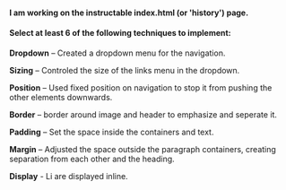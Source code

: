 #### I am working on the instructable index.html (or 'history') page.

#### Select at least 6 of the following techniques to implement:

**Dropdown** – Created a dropdown menu for the navigation.

**Sizing** – Controled the size of the links menu in the dropdown.

**Position** – Used fixed position on navigation to stop it from pushing the other elements downwards.

**Border** – border around image and header to emphasize and seperate it.

**Padding** – Set the space inside the containers and text.

**Margin** – Adjusted the space outside the paragraph containers, creating separation from each other and the heading.

**Display** - Li are displayed inline.



